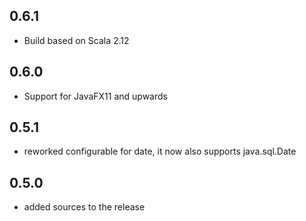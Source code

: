 ## 0.6.1
- Build based on Scala 2.12
## 0.6.0
- Support for JavaFX11 and upwards

## 0.5.1
- reworked configurable for date, it now also supports java.sql.Date

## 0.5.0
 - added sources to the release 